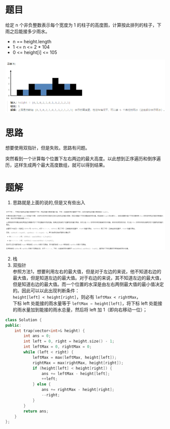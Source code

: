 # 题目
给定 n 个非负整数表示每个宽度为 1 的柱子的高度图，计算按此排列的柱子，下雨之后能接多少雨水。
- n == height.length
- 1 <= n <= 2 * 104
- 0 <= height[i] <= 105      

![Alt text](../picture/42.png)

# 思路
想要使用双指针，但是失败。思路有问题。

突然看到一个计算每个位置下左右两边的最大高度。以此想到正序遍历和倒序遍历，这样生成两个最大高度数组，就可以得到结果。

# 题解
1. 思路就是上面的说的,但是又有些出入
     
![Alt text](../picture/42_2.png)

2. 栈
3. 双指针   
参照方法1，想要利用左右的最大值，但是对于左边的来说，他不知道右边的最大值，但是知道左边的最大值。对于右边的来说，其不知道左边的最大值，但是知道右边的最大值。而一个位置的水深是由左右两侧最大值的最小值决定的。因此可以以此出现判断条件：  
`height[left] < height[right]`，则必有 `leftMax < rightMax`，  
下标 left 处能接的雨水量等于 `leftMax − height[left]`，将下标 left 处能接的雨水量加到能接的雨水总量，然后将 left 加 1（即向右移动一位）；   
```c++
class Solution {
public:
    int trap(vector<int>& height) {
        int ans = 0;
        int left = 0, right = height.size() - 1;
        int leftMax = 0, rightMax = 0;
        while (left < right) {
            leftMax = max(leftMax, height[left]);
            rightMax = max(rightMax, height[right]);
            if (height[left] < height[right]) {
                ans += leftMax - height[left];
                ++left;
            } else {
                ans += rightMax - height[right];
                --right;
            }
        }
        return ans;
    }
};
```